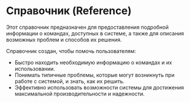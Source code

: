 # Справочник (Reference)

Этот справочник предназначен для предоставления подробной информации о командах, доступных в системе, а также для описания возможных проблем и способов их решения.

Справочник создан, чтобы помочь пользователям:

- Быстро находить необходимую информацию о командах и их использовании.
- Понимать типичные проблемы, которые могут возникнуть при работе с системой, и знать, как их решить.
- Эффективно использовать возможности системы для достижения максимальной производительности и надежности.